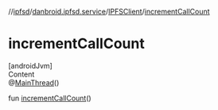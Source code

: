 //[ipfsd](../../index.md)/[danbroid.ipfsd.service](../index.md)/[IPFSClient](index.md)/[incrementCallCount](increment-call-count.md)



# incrementCallCount  
[androidJvm]  
Content  
@[MainThread](https://developer.android.com/reference/kotlin/androidx/annotation/MainThread.html)()  
  
fun [incrementCallCount](increment-call-count.md)()  



